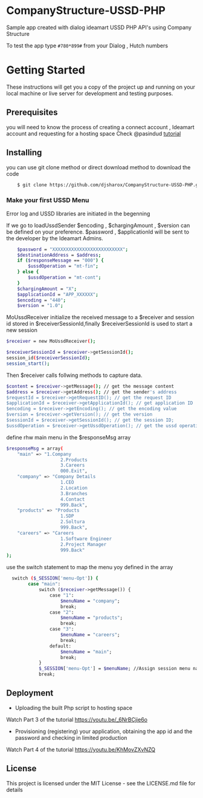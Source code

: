 # CompanyStructure-USSD-PHP
Sample app created with dialog ideamart USSD PHP API's using Company Structure 

To test the app type `#780*899#` from your Dialog , Hutch numbers

# Getting Started
These instructions will get you a copy of the project up and running on your local machine or live server for development and testing purposes.

## Prerequisites
you will need to know the process of creating a connect account , Ideamart account and requesting for a hosting space
Check @pasindud [tutorial](https://www.youtube.com/watch?v=dk2C-UEKoL0)

## Installing

you can use git clone method or direct download method to download the code
```sh
	$ git clone https://github.com/djsharox/CompanyStructure-USSD-PHP.git
```
###  Make your first USSD Menu

Error log and USSD libraries are initiated in the begenning 

If we go to loadUssdSender $encoding , $chargingAmount , $version can be defined on your preference.
$password , $applicationId will be sent to the developer by the Ideamart Admins.

```sh
    $password = "XXXXXXXXXXXXXXXXXXXXXXXXXX";
    $destinationAddress = $address;
    if ($responseMessage == "000") {
        $ussdOperation = "mt-fin";
    } else {
        $ussdOperation = "mt-cont";
    }
    $chargingAmount = "X";
    $applicationId = "APP_XXXXXX";
    $encoding = "440";
    $version = "1.0";
```

MoUssdReceiver initialize the received message to a $receiver and session id stored in $receiverSessionId,finally $receiverSessionId is used to start a new session 

```sh
$receiver = new MoUssdReceiver();

$receiverSessionId = $receiver->getSessionId();
session_id($receiverSessionId);
session_start();
```
Then $receiver calls follwing methods to capture data.

```sh
$content = $receiver->getMessage(); // get the message content
$address = $receiver->getAddress(); // get the sender's address
$requestId = $receiver->getRequestID(); // get the request ID
$applicationId = $receiver->getApplicationId(); // get application ID
$encoding = $receiver->getEncoding(); // get the encoding value
$version = $receiver->getVersion(); // get the version
$sessionId = $receiver->getSessionId(); // get the session ID;
$ussdOperation = $receiver->getUssdOperation(); // get the ussd operation
```

define rhw main menu in the $responseMsg array

```sh
$responseMsg = array(
    "main" => "1.Company
                    2.Products
                    3.Careers
                    000.Exit",
    "company" => "Company Details
                    1.CEO
                    2.Location
                    3.Branches
                    4.Contact
                    999.Back",
    "products" => "Products
                    1.SDP
                    2.Soltura
                    999.Back",
    "careers" => "Careers
                    1.Software Engineer
                    2.Project Manager
                    999.Back"
);
```

use the switch statement to map the menu yoy defined in the array

```sh
  switch ($_SESSION['menu-Opt']) {
        case "main":
            switch ($receiver->getMessage()) {
                case "1":
                    $menuName = "company";
                    break;
                case "2":
                    $menuName = "products";
                    break;
                case "3":
                    $menuName = "careers";
                    break;
                default:
                    $menuName = "main";
                    break;
            }
            $_SESSION['menu-Opt'] = $menuName; //Assign session menu name
            break;
```


## Deployment
- Uploading the built Php script to hosting space

Watch Part 3 of the tutorial https://youtu.be/_6NrBCjie6o

- Provisioning (registering) your application, obtaining the app id and the password and checking in limited production

Watch Part 4 of the tutorial https://youtu.be/KhMovZXvNZQ

## License
This project is licensed under the MIT License - see the LICENSE.md file for details
